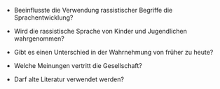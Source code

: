 - Beeinflusste die Verwendung rassistischer Begriffe die Sprachentwicklung?

- Wird die rassistische Sprache von Kinder und Jugendlichen wahrgenommen?

- Gibt es einen Unterschied in der Wahrnehmung von früher zu heute?

- Welche Meinungen vertritt die Gesellschaft? 

- Darf alte Literatur verwendet werden?
